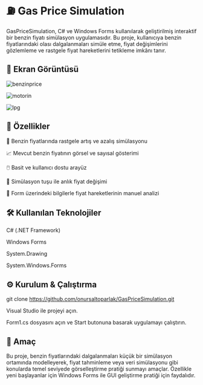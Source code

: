 # ⛽ Gas Price Simulation
GasPriceSimulation, C# ve Windows Forms kullanılarak geliştirilmiş interaktif bir benzin fiyatı simülasyon uygulamasıdır. Bu proje, kullanıcıya benzin fiyatlarındaki olası dalgalanmaları simüle etme, fiyat değişimlerini gözlemleme ve rastgele fiyat hareketlerini tetikleme imkânı tanır.

## 📸 Ekran Görüntüsü
![benzinprice](https://github.com/user-attachments/assets/81f648d6-402f-4581-b5ed-a0d57fe45ba5)

![motorin](https://github.com/user-attachments/assets/5859b116-043c-464f-894d-3110b3e3d63c)

![lpg](https://github.com/user-attachments/assets/826a2df8-bdcd-41af-a7c4-e1096cc64e06)


## 🚀 Özellikler

🔁 Benzin fiyatlarında rastgele artış ve azalış simülasyonu

📈 Mevcut benzin fiyatının görsel ve sayısal gösterimi

🖱️ Basit ve kullanıcı dostu arayüz

🎲 Simülasyon tuşu ile anlık fiyat değişimi

🧮 Form üzerindeki bilgilerle fiyat hareketlerinin manuel analizi

## 🛠️ Kullanılan Teknolojiler

C# (.NET Framework)

Windows Forms

System.Drawing

System.Windows.Forms

## ⚙️ Kurulum & Çalıştırma

git clone https://github.com/onursaltoparlak/GasPriceSimulation.git

Visual Studio ile projeyi açın.

Form1.cs dosyasını açın ve Start butonuna basarak uygulamayı çalıştırın.

## 🎯 Amaç

Bu proje, benzin fiyatlarındaki dalgalanmaları küçük bir simülasyon ortamında modelleyerek, fiyat tahminleme veya veri simülasyonu gibi konularda temel seviyede görselleştirme pratiği sunmayı amaçlar. Özellikle yeni başlayanlar için Windows Forms ile GUI geliştirme pratiği için faydalıdır.
